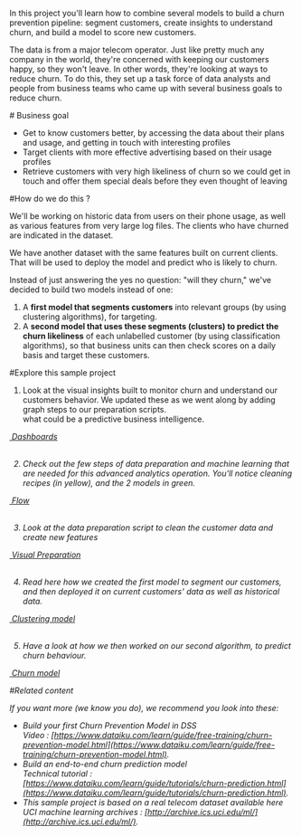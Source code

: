 In this project you'll learn how to combine several models to build a churn prevention pipeline: segment customers, create insights to understand churn, and build a model to score new customers.

The data is from a major telecom operator. Just like pretty much any company in the world, they're concerned with keeping our customers happy, so they won't leave. In other words, they're looking at ways to reduce churn. To do this, they set up a task force of data analysts and people from business  teams who came up with several business goals to reduce churn.

<a name="GOAL">
# Business goal
</a>

- Get to know customers better, by accessing the data about their plans and usage, and getting in touch with interesting profiles
- Target clients with more effective advertising based on their usage profiles
- Retrieve customers with very high likeliness of churn so we could get in touch and offer them special deals before they even thought of leaving

<a name="HOW">
#How do we do this ?
</a>

We'll be working on historic data from users on their phone usage, as well as various features from very large log files. The clients who have churned are indicated in the dataset.

We have another dataset with the same features built on current clients. That will be used to deploy the model and predict who is likely to churn.

Instead of just answering the yes no question: "will they churn," we've decided to build two models instead of one:

1. A <strong>first model that segments customers</strong> into relevant groups (by using clustering algorithms), for targeting.
2. A <strong>second model that uses these segments (clusters) to predict the churn likeliness</strong> of each unlabelled customer (by using classification algorithms), so that business units can then check scores on a daily basis and target these customers.

<a name="VISIT">
#Explore this sample project
</a>

1. Look at the visual insights built to monitor churn and understand our customers behavior. We updated these as we went along by adding graph steps to our preparation scripts.<br/>
what could be a predictive business intelligence.<br/>
<p class="text-center">
<a href="/projects/DKU_CHURN/dashboards/"  class="btn btn-datasets-color btn-cta-big-mod"><i class="icon-dku-sample_project" class="btn-cta-big-mod-icon" />&nbsp;Dashboards</a><br/><br/>
</p>

2. Check out the few steps of data preparation and machine learning that are needed for this advanced analytics operation. You'll notice cleaning recipes (in yellow), and the 2 models in green.<br/>
<p class="text-center">
<a href="/projects/DKU_CHURN/flow/"  class="btn btn-datasets-color btn-cta-big-mod"><i class="icon-dku-sample_project" class="btn-cta-big-mod-icon" />&nbsp;Flow</a><br/><br/>
</p>

3. Look at the data preparation script to clean the customer data and create new features
<p class="text-center">
<a href="/projects/DKU_CHURN/recipes/compute_customers_prepared/"  class="btn btn-datasets-color btn-cta-big-mod"><i class="icon-dku-sample_project" class="btn-cta-big-mod-icon" />&nbsp;Visual Preparation</a><br/><br/>
</p>

4. Read here how we created the first model to segment our customers, and then deployed it on current customers' data as well as historical data.<br/>

<p class="text-center">
<a href="/projects/DKU_CHURN/savedmodels/UYFld51u/c/S-DKU_CHURN-UYFld51u-1486483327941/#summary"  class="btn btn-datasets-color btn-cta-big-mod"><i class="icon-dku-sample_project" class="btn-cta-big-mod-icon" />&nbsp;Clustering model</a><br/><br/>
</p> 

5. Have a look at how we then worked on our second algorithm, to predict churn behaviour.<br/>

<p class="text-center">
<a href="/projects/DKU_CHURN/savedmodels/5HExUjQ1/p/S-DKU_CHURN-5HExUjQ1-1511270705375/#summary" class="btn btn-datasets-color btn-cta-big-mod"><i class="icon-dku-sample_project" class="btn-cta-big-mod-icon" />&nbsp;Churn model</a><br/>
</p>

<a name="MORE">
#Related content
</a>

If you want more (we know you do), we recommend you look into these:

-  Build your first Churn Prevention Model in DSS <br/>Video : [https://www.dataiku.com/learn/guide/free-training/churn-prevention-model.html](https://www.dataiku.com/learn/guide/free-training/churn-prevention-model.html).
-  Build an end-to-end churn prediction model <br/>Technical tutorial : [https://www.dataiku.com/learn/guide/tutorials/churn-prediction.html](https://www.dataiku.com/learn/guide/tutorials/churn-prediction.html).
- This sample project is based on a real telecom dataset available here <br/>
UCI machine learning archives : [http://archive.ics.uci.edu/ml/](http://archive.ics.uci.edu/ml/).
